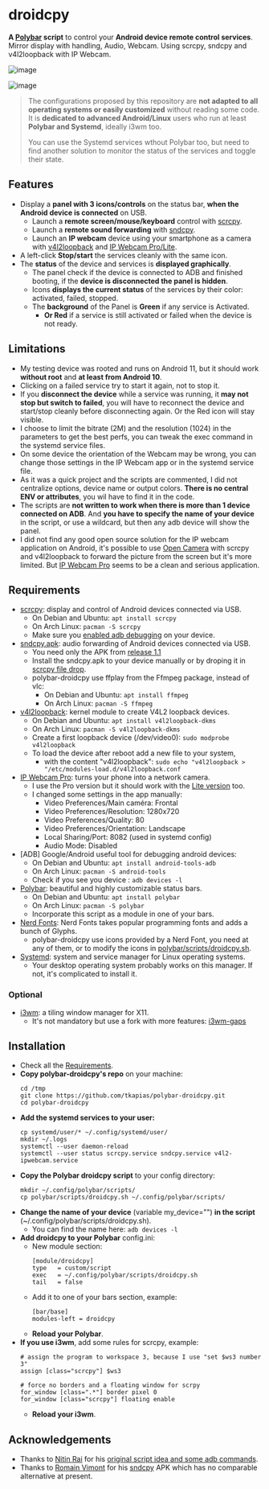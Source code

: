 # droidcpy
**A [Polybar](https://github.com/polybar/polybar) script** to control your **Android device remote control services**. Mirror display with handling, Audio, Webcam. Using scrcpy, sndcpy and v4l2loopback with IP Webcam.


![image](https://user-images.githubusercontent.com/45816387/161807714-bcdeffbe-2a5b-4923-8e07-8b684e884d0b.png)

![image](https://user-images.githubusercontent.com/45816387/161813431-e4631644-30f6-40b0-a0e5-4026cdaf380a.png)


> The configurations proposed by this repository are **not adapted to all operating systems or easily customized** without reading some code.
> It is **dedicated to advanced Android/Linux** users who run at least **Polybar and Systemd**, ideally i3wm too.
> 
> You can use the Systemd services wthout Polybar too, but need to find another solution to monitor the status of the services and toggle their state.


## Features

  - Display a **panel with 3 icons/controls** on the status bar, **when the Android device is connected** on USB.
    - Launch a **remote screen/mouse/keyboard** control with [scrcpy](https://github.com/Genymobile/scrcpy).
    - Launch a **remote sound forwarding** with [sndcpy](https://github.com/rom1v/sndcpy).
    - Launch an **IP webcam** device using your smartphone as a camera with [v4l2loopback](https://github.com/umlaeute/v4l2loopback) and [IP Webcam Pro/Lite](https://play.google.com/store/apps/details?id=com.pas.webcam.pro).
  - A left-click **Stop/start** the services cleanly with the same icon.
  - The **status** of the device and services is **displayed graphically**.
    - The panel check if the device is connected to ADB and finished booting, if the **device is disconnected the panel is hidden**.
    - Icons **displays the current status** of the services by their color: activated, failed, stopped.
    - The **background** of the Panel is **Green** if any service is Activated.
      - **Or Red** if a service is still activated or failed when the device is not ready.


## Limitations

  - My testing device was rooted and runs on Android 11, but it should work **without root** and **at least from Android 10**.
  - Clicking on a failed service try to start it again, not to stop it.
  - If you **disconnect the device** while a service was running, it **may not stop but switch to failed**, you will have to reconnect the device and start/stop cleanly before disconnecting again. Or the Red icon will stay visible.
  - I choose to limit the bitrate (2M) and the resolution (1024) in the parameters to get the best perfs, you can tweak the exec command in the systemd service files.
  - On some device the orientation of the Webcam may be wrong, you can change those settings in the IP Webcam app or in the systemd service file.
  - As it was a quick project and the scripts are commented, I did not centralize options, device name or output colors. **There is no central ENV or attributes**, you wil have to find it in the code.
  - The scripts are **not written to work when there is more than 1 device connected on ADB**. And **you have to specify the name of your device** in the script, or use a wildcard, but then any adb device will show the panel.
  - I did not find any good open source solution for the IP webcam application on Android, it's possible to use [Open Camera](https://github.com/almalence/OpenCamera) with scrcpy and v4l2loopback to forward the picture from the screen but it's more limited. But [IP Webcam Pro](https://play.google.com/store/apps/details?id=com.pas.webcam.pro) seems to be a clean and serious application.


## Requirements

  - [scrcpy](https://github.com/Genymobile/scrcpy): display and control of Android devices connected via USB.
    - On Debian and Ubuntu: `apt install scrcpy`
    - On Arch Linux: `pacman -S scrcpy`
    - Make sure you [enabled adb debugging](https://developer.android.com/studio/command-line/adb.html#Enabling) on your device.
  - [sndcpy.apk](https://github.com/rom1v/sndcpy): audio forwarding of Android devices connected via USB.
    - You need only the APK from [release 1.1](https://github.com/rom1v/sndcpy/releases/download/v1.1/sndcpy-v1.1.zip)
    - Install the sndcpy.apk to your device manually or by droping it in [scrcpy file drop](https://github.com/Genymobile/scrcpy#file-drop).
    - polybar-droidcpy use ffplay from the Ffmpeg package, instead of vlc:
      - On Debian and Ubuntu: `apt install ffmpeg`
      - On Arch Linux: `pacman -S ffmpeg`
  - [v4l2loopback](https://github.com/umlaeute/v4l2loopback): kernel module to create V4L2 loopback devices.
    - On Debian and Ubuntu: `apt install v4l2loopback-dkms`
    - On Arch Linux: `pacman -S v4l2loopback-dkms`
    - Create a first loopback device (/dev/video0): `sudo modprobe v4l2loopback`
    - To load the device after reboot add a new file to your system, 
      - with the content "v4l2loopback": `sudo echo "v4l2loopback > "/etc/modules-load.d/v4l2loopback.conf`
  - [IP Webcam Pro](https://play.google.com/store/apps/details?id=com.pas.webcam.pro): turns your phone into a network camera.
    - I use the Pro version but it should work with the [Lite version](https://play.google.com/store/apps/details?id=com.pas.webcam) too.
    - I changed some settings in the app manually:
      - Video Preferences/Main caméra: Frontal
      - Video Preferences/Resolution: 1280x720
      - Video Preferences/Quality: 80
      - Video Preferences/Orientation: Landscape
      - Local Sharing/Port: 8082 (used in systemd config)
      - Audio Mode: Disabled
  - [ADB] Google/Android useful tool for debugging android devices:
    - On Debian and Ubuntu: `apt install android-tools-adb`
    - On Arch Linux: `pacman -S android-tools`
    - Check if you see you device : `adb devices -l`
  - [Polybar](https://github.com/polybar/polybar): beautiful and highly customizable status bars.
    - On Debian and Ubuntu: `apt install polybar`
    - On Arch Linux: `pacman -S polybar`
    - Incorporate this script as a module in one of your bars.
  - [Nerd Fonts](https://github.com/ryanoasis/nerd-fonts): Nerd Fonts takes popular programming fonts and adds a bunch of Glyphs.
    - polybar-droidcpy use icons provided by a Nerd Font, you need at any of them, or to modify the icons in [polybar/scripts/droidcpy.sh](https://github.com/tkapias/polybar-droidcpy/blob/main/polybar/scripts/droidcpy.sh).
  - [Systemd](https://www.freedesktop.org/software/systemd/man/systemd.service.html): system and service manager for Linux operating systems.
    - Your desktop operating system probably works on this manager. If not, it's complicated to install it.

### Optional

  - [i3wm](https://github.com/i3/i3): a tiling window manager for X11.
    - It's not mandatory but use a fork with more features: [i3wm-gaps](https://github.com/Airblader/i3)


## Installation

  - Check all the [Requirements](#requirements).
  - **Copy polybar-droidcpy's repo** on your machine: 
    ```shell
    cd /tmp
    git clone https://github.com/tkapias/polybar-droidcpy.git
    cd polybar-droidcpy
    ```
  - **Add the systemd services to your user:**
    ```shell
    cp systemd/user/* ~/.config/systemd/user/
    mkdir ~/.logs
    systemctl --user daemon-reload
    systemctl --user status scrcpy.service sndcpy.service v4l2-ipwebcam.service
    ```
  - **Copy the Polybar droidcpy script** to your config directory:
    ```shell
    mkdir ~/.config/polybar/scripts/
    cp polybar/scripts/droidcpy.sh ~/.config/polybar/scripts/
    ```
  - **Change the name of your device** (variable my_device="") **in the script** (~/.config/polybar/scripts/droidcpy.sh).
    - You can find the name here: `adb devices -l`
  - **Add droidcpy to your Polybar** config.ini:
    - New module section:
      ```
      [module/droidcpy]
      type   = custom/script
      exec   = ~/.config/polybar/scripts/droidcpy.sh
      tail   = false
      ```
    - Add it to one of your bars section, example:
      ```
      [bar/base]
      modules-left = droidcpy
      ```
    - **Reload your Polybar**.
  - **If you use i3wm**, add some rules for scrcpy, example:
    ```shell
    # assign the program to workspace 3, because I use "set $ws3 number 3"
    assign [class="scrcpy"] $ws3
    
    # force no borders and a floating window for scrpy
    for_window [class=".*"] border pixel 0
    for_window [class="scrcpy"] floating enable
    ```
    - **Reload your i3wm**.


## Acknowledgements

  - Thanks to [Nitin Rai](https://github.com/imneonizer) for his [original script idea and some adb commands](https://github.com/imneonizer/android-webcam).
  - Thanks to [Romain Vimont](https://github.com/rom1v) for his [sndcpy](https://github.com/rom1v/sndcpy) APK which has no comparable alternative at present.
